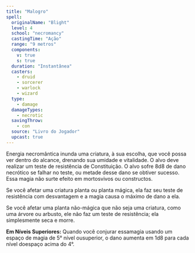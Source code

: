 ```yaml
---
title: "Malogro"
spell:
  originalName: "Blight"
  level: 4
  school: "necromancy"
  castingTime: "Ação"
  range: "9 metros"
  components:
    v: true
    s: true
  duration: "Instantânea"
  casters:
    - druid
    - sorcerer
    - warlock
    - wizard
  type:
    - damage
  damageTypes:
    - necrotic
  savingThrow:
    - con
  source: "Livro do Jogador"
  upcast: true
---
```


Energia necromântica inunda uma criatura, à sua escolha, que você possa ver dentro do alcance, drenando sua umidade e vitalidade. O alvo deve realizar um teste de resistência de Constituição. O alvo sofre 8d8 de dano necrótico se falhar no teste, ou metade desse dano se obtiver sucesso. Essa magia não surte efeito em mortosvivos ou constructos.

Se você afetar uma criatura planta ou planta mágica, ela faz seu teste de resistência com desvantagem e a magia causa o máximo de dano a ela.

Se você afetar uma planta não-mágica que não seja uma criatura, como uma árvore ou arbusto, ele não faz um teste de resistência; ela simplesmente seca e morre.

**Em Níveis Superiores:** Quando você conjurar essamagia usando um espaço de magia de 5° nível ousuperior, o dano aumenta em 1d8 para cada nível doespaço acima do 4°.
